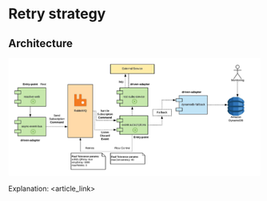 # Retry strategy

## Architecture

![Clean Architecture](https://github.com/dericop/retries-dlq-strategy/blob/main/assets/retry-strategy.jpeg)

Explanation:
<article_link>


